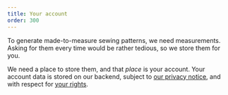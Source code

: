 ```yaml
---
title: Your account
order: 300
---
```


To generate made-to-measure sewing patterns, we need measurements.
Asking for them every time would be rather tedious, so we store them for you.

We need a place to store them, and that *place* is your account.
Your account data is stored on our backend, subject to [our privacy notice][1],
and with respect for [your rights][2].

[1]: /docs/various/privacy/

[2]: /docs/various/rights/

